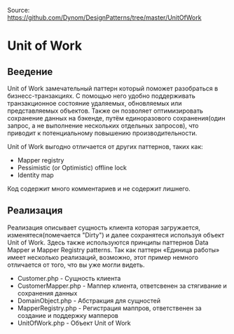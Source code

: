Source:  
https://github.com/Dynom/DesignPatterns/tree/master/UnitOfWork

# Unit of Work

## Веедение

Unit of Work замечательный паттерн который поможет разобраться в бизнесс-транзакциях. C помощью него удобно поддерживать транзакционное состояние 
удаляемых, обновляемых или представляемых объектов. Также он позволяет оптимизировать сохранение данных на бэкенде, путём единоразового сохранения(один запрос, а не выполнение нескольких отдельных запросов), что приводит к потенциальному повышению производительности.

Unit of Work выгодно отличается от других паттернов, таких как:  
* Mapper registry
* Pessimistic (or Optimistic) offline lock
* Identity map

Код содержит много комментариев и не содержит лишнего.

## Реализация

Реализация описывает сущность клиента которая загружается, изменятеся(помечается "Dirty") и далее сохранятеся используя объект Unit of Work. Здесь также используются принципы паттернов Data Mapper и Mapper Registry patterns. Так как паттерн «Единица работы» имеет несколько реализаций, возможно, этот пример немного отличается от того, что вы уже могли видеть.

* Customer.php - Сущность клиента
* CustomerMapper.php - Маппер клиента, ответсвенен за стягивание и сохранения данных
* DomainObject.php - Абстракция для сущностей
* MapperRegistry.php - Регистрация маппров, ответственен за создание и поддержку мапперов
* UnitOfWork.php - Объект Unit of Work


